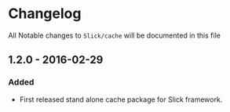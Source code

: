 # Changelog

All Notable changes to `Slick/cache` will be documented in this file

## 1.2.0 - 2016-02-29

### Added
- First released stand alone cache package for Slick framework.